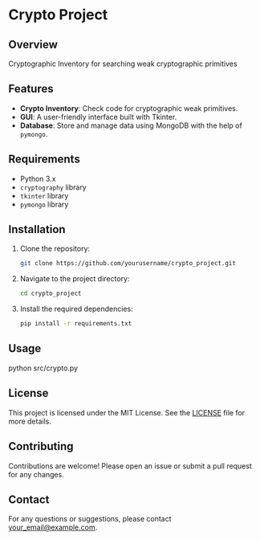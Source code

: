 # Crypto Project

## Overview

Cryptographic Inventory for searching weak cryptographic primitives

##  Features

- **Crypto Inventory**: Check code for cryptographic weak primitives.
- **GUI**: A user-friendly interface built with Tkinter.
- **Database**: Store and manage data using MongoDB with the help of `pymongo`.

## Requirements

- Python 3.x
- `cryptography` library
- `tkinter` library
- `pymongo` library

## Installation

1. Clone the repository:
    ```sh
    git clone https://github.com/yourusername/crypto_project.git
    ```
2. Navigate to the project directory:
    ```sh
    cd crypto_project
    ```
3. Install the required dependencies:
    ```sh
    pip install -r requirements.txt
    ```

## Usage

python src/crypto.py

## License

This project is licensed under the MIT License. See the [LICENSE](LICENSE) file for more details.

## Contributing

Contributions are welcome! Please open an issue or submit a pull request for any changes.

## Contact

For any questions or suggestions, please contact [your_email@example.com](mailto:your_email@example.com).



